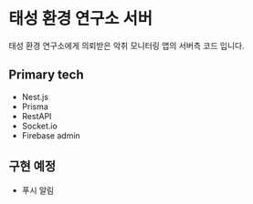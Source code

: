 # 태성 환경 연구소 서버

태성 환경 연구소에게 의뢰받은 악취 모니터링 앱의 서버측 코드 입니다.

## Primary tech

- Nest.js
- Prisma
- RestAPI
- Socket.io
- Firebase admin

## 구현 예정

- 푸시 알림

